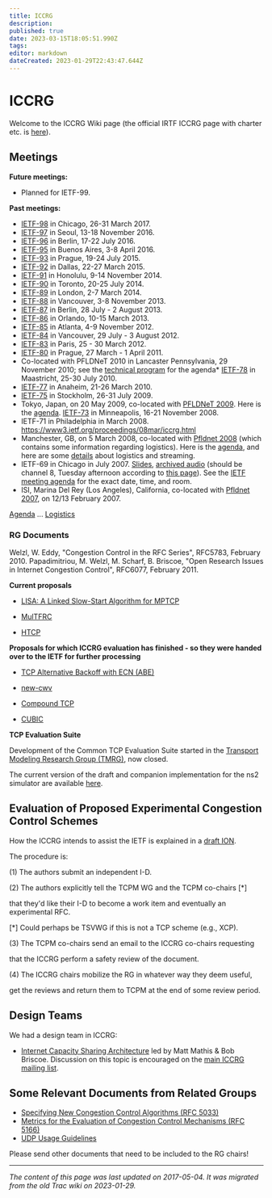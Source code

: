 ```yaml
---
title: ICCRG
description: 
published: true
date: 2023-03-15T18:05:51.990Z
tags: 
editor: markdown
dateCreated: 2023-01-29T22:43:47.644Z
---
```


# ICCRG 
Welcome to the ICCRG Wiki page (the official IRTF ICCRG page with charter etc. is [here](http://www.irtf.org/charter?gtype=rg&group=iccrg)).

## Meetings
**Future meetings:**

- Planned for IETF-99.

**Past meetings:**

- [IETF-98](https://www.ietf.org/proceedings/98/iccrg.html) in Chicago, 26-31 March 2017.
- [IETF-97](https://www.ietf.org/proceedings/97/iccrg.html) in Seoul, 13-18 November 2016.
- [IETF-96](https://www.ietf.org/proceedings/96/iccrg.html) in Berlin, 17-22 July 2016.
- [IETF-95](https://www.ietf.org/proceedings/95/iccrg.html) in Buenos Aires, 3-8 April 2016.
- [IETF-93](http://www.ietf.org/proceedings/93/iccrg.html) in Prague, 19-24 July 2015.
- [IETF-92](http://www.ietf.org/proceedings/92/iccrg.html) in Dallas, 22-27 March 2015.
- [IETF-91](http://www.ietf.org/proceedings/91/iccrg.html) in Honolulu, 9-14 November 2014.
- [IETF-90](http://www.ietf.org/proceedings/90/iccrg.html) in Toronto, 20-25 July 2014.
- [IETF-89](http://www.ietf.org/proceedings/89/iccrg.html) in London, 2-7 March 2014.
- [IETF-88](http://www.ietf.org/proceedings/88/iccrg.html) in Vancouver, 3-8 November 2013.
- [IETF-87](http://www.ietf.org/proceedings/87/iccrg.html) in Berlin, 28 July - 2 August 2013.
- [IETF-86](http://www.ietf.org/proceedings/86/iccrg.html) in Orlando, 10-15 March 2013.
- [IETF-85](http://www.ietf.org/proceedings/85/iccrg.html) in Atlanta, 4-9 November 2012.
- [IETF-84](http://www.ietf.org/proceedings/84/iccrg.html) in Vancouver, 29 July - 3 August 2012.
- [IETF-83](http://www.ietf.org/proceedings/83/iccrg.html) in Paris, 25 - 30 March 2012.
- [IETF-80](http://www.ietf.org/proceedings/80/iccrg.html) in Prague, 27 March - 1 April 2011.
- Co-located with PFLDNeT 2010 in Lancaster Pennsylvania, 29 November 2010; see the [technical program](http://pfld.net/2010/technical.php) for the agenda* [IETF-78]( http://www.ietf.org/meetings/78/) in Maastricht, 25-30 July 2010.
- [IETF-77](http://www.ietf.org/meetings/77/) in Anaheim, 21-26 March 2010.
- [IETF-75](http://www.ietf.org/meetings/75/) in Stockholm, 26-31 July 2009.
- Tokyo, Japan, on 20 May 2009, co-located with [PFLDNeT 2009](http://www.hpcc.jp/pfldnet2009/Top.html). Here is the [agenda](/group/irtf/AgendaMay09).
[IETF-73](http://www.ietf.org/meetings/73/) in Minneapolis, 16-21 November 2008.
- IETF-71 in Philadelphia in March 2008. https://www3.ietf.org/proceedings/08mar/iccrg.html
- Manchester, GB, on 5 March 2008, co-located with [Pfldnet 2008](http://www.hep.man.ac.uk/PFLDnet2008/) (which contains some information regarding logistics). Here is the [agenda](/group/irtf/Agenda08), and here are some [details](http://oakham.cs.ucl.ac.uk/pipermail/iccrg/2008-March/000423.html) about logistics and streaming.
- IETF-69 in Chicago in July 2007. [Slides](https://datatracker.ietf.org/meeting/69/materials.html), [archived audio](http://limestone.uoregon.edu/ftp/pub/videolab/media/ietf69/) (should be channel 8, Tuesday afternoon according to [this page](http://videolab.uoregon.edu/events/ietf/)). See the [IETF meeting agenda](http://www.ietf.org/meetings/69-IETF.html) for the exact date, time, and room.
- ISI, Marina Del Rey (Los Angeles), California, co-located with [Pfldnet 2007](http://wil.cs.caltech.edu/pfldnet2007/), on 12/13 February 2007.

[Agenda](/group/irtf/Agenda) ... [Logistics](/group/irtf/Logistics)

### RG Documents
Welzl, W. Eddy, "Congestion Control in the RFC Series", RFC5783, February 2010.
Papadimitriou, M. Welzl, M. Scharf, B. Briscoe, "Open Research Issues in Internet Congestion Control", RFC6077, February 2011.

**Current proposals**
- [LISA: A Linked Slow-Start Algorithm for MPTCP](/group/irtf/ICCRGLisa)
- [MulTFRC](/group/irtf/MulTFRC)

- [HTCP](/group/irtf/HTCP)

**Proposals for which ICCRG evaluation has finished - so they were handed over to the IETF for further processing**

- [TCP Alternative Backoff with ECN (ABE)](/group/irtf/TCPAlternativeBackoff)

- [new-cwv](/group/irtf/new-cwv)

- [Compound TCP](/group/irtf/CompoundTPC)

- [CUBIC](/group/irtf/CUBIC)

**TCP Evaluation Suite**

Development of the Common TCP Evaluation Suite started in the [Transport Modeling Research Group (TMRG)](/group/tmrg), now closed.

The current version of the draft and companion implementation for the ns2 simulator are available [here](/group/irtf/ICC_TCPeval).

## Evaluation of Proposed Experimental Congestion Control Schemes
How the ICCRG intends to assist the IETF is explained in a [draft ION](http://www.ietf.org/IESG/content/ions/drafts/ion-tsv-alt-cc.txt).

The procedure is:

(1) The authors submit an independent I-D.

(2) The authors explicitly tell the TCPM WG and the TCPM co-chairs [*]

that they'd like their I-D to become a work item and eventually an experimental RFC.

[*] Could perhaps be TSVWG if this is not a TCP scheme (e.g., XCP).

(3) The TCPM co-chairs send an email to the ICCRG co-chairs requesting

that the ICCRG perform a safety review of the document.

(4) The ICCRG chairs mobilize the RG in whatever way they deem useful,

get the reviews and return them to TCPM at the end of some review period.

## Design Teams
We had a design team in ICCRG:

- [Internet Capacity Sharing Architecture](/group/irtf/CapacitySharingArch) led by Matt Mathis & Bob Briscoe. Discussion on this topic is encouraged on the [main ICCRG mailing list](http://oakham.cs.ucl.ac.uk/mailman/listinfo/iccrg).
## Some Relevant Documents from Related Groups
- [Specifying New Congestion Control Algorithms (RFC 5033)](http://www.ietf.org/rfc/rfc5033.txt)
- [Metrics for the Evaluation of Congestion Control Mechanisms (RFC 5166)](http://www.ietf.org/rfc/rfc5166.txt)
- [UDP Usage Guidelines](http://www.ietf.org/rfc/rfc8085.txt)

Please send other documents that need to be included to the RG chairs!
&nbsp;
&nbsp;
&nbsp;

---

*The content of this page was last updated on 2017-05-04. It was migrated from the old Trac wiki on 2023-01-29.*